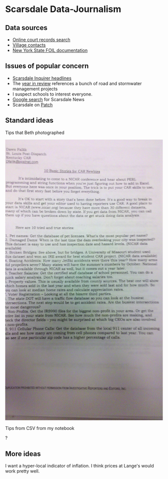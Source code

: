 Scarsdale Data-Journalism
===================

## Data sources

* [Online court records search](http://www.courtreference.com/Courts-Online.php?court_records=Scarsdale_Village_Court&court=12500)
* [Village contacts](http://www.scarsdale.com/ContactUs.aspx)
* [New York State FOIL documentation](http://www.dos.ny.gov/coog/right_to_know.html)

## Issues of popular concern

* [Scarsdale Inquirer headlines](http://www.scarsdalenews.com/Scarsdale_Inquirer/SCARSDALE_NEWS_Archives.html)
* The [year in review](http://www.scarsdalenews.com/Scarsdale_Inquirer/SCARSDALE_NEWS_123011.html)
    references a bunch of road and stormwater management projects
* I suspect schools to interest everyone.
* [Google search](https://www.google.com.ar/search?sugexp=chrome,mod=12&sourceid=chrome&ie=UTF-8&q=scarsdale#q=scarsdale&hl=en&prmd=imvns&source=univ&tbm=nws&tbo=u&sa=X&ei=2spQUMrVK4bs9ATvt4BY&ved=0CD8QqAI&bav=on.2,or.r_gc.r_pw.r_cp.r_qf.&fp=78bd13a7c0b676d2&biw=1280&bih=710) for Scarsdale News
* Scarsdale on [Patch](http://scarsdale.patch.com)

## Standard ideas

Tips that Beth photographed

![](ideas/basic-car-stories.jpg)

Tips from CSV from my notebook

?

## More ideas
I want a hyper-local indicator of inflation. I think prices at Lange's would
work pretty well.
